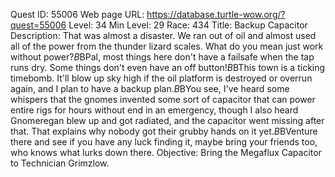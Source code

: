 Quest ID: 55006
Web page URL: https://database.turtle-wow.org/?quest=55006
Level: 34
Min Level: 29
Race: 434
Title: Backup Capacitor
Description: That was almost a disaster. We ran out of oil and almost used all of the power from the thunder lizard scales. What do you mean just work without power?$B$BPal, most things here don't have a failsafe when the tap runs dry. Some things don't even have an off button!$B$BThis town is a ticking timebomb. It'll blow up sky high if the oil platform is destroyed or overrun again, and I plan to have a backup plan.$B$BYou see, I've heard some whispers that the gnomes invented some sort of capacitor that can power entire rigs for hours without end in an emergency, though I also heard Gnomeregan blew up and got radiated, and the capacitor went missing after that. That explains why nobody got their grubby hands on it yet.$B$BVenture there and see if you have any luck finding it, maybe bring your friends too, who knows what lurks down there.
Objective: Bring the Megaflux Capacitor to Technician Grimzlow.
